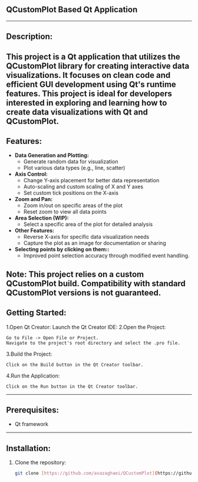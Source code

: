 ## QCustomPlot Based Qt Application
--------------------------



## **Description:**
This project is a Qt application that utilizes the QCustomPlot library for creating interactive data visualizations. It focuses on clean code and efficient GUI development using Qt's runtime features. This project is ideal for developers interested in exploring and learning how to create data visualizations with Qt and QCustomPlot.
--------------------------



## **Features:**

* **Data Generation and Plotting:**
    * Generate random data for visualization
    * Plot various data types (e.g., line, scatter)
* **Axis Control:**
    * Change Y-axis placement for better data representation
    * Auto-scaling and custom scaling of X and Y axes
    * Set custom tick positions on the X-axis
* **Zoom and Pan:**
    * Zoom in/out on specific areas of the plot
    * Reset zoom to view all data points
* **Area Selection (WIP):**
    * Select a specific area of the plot for detailed analysis
* **Other Features:**
    * Reverse X-axis for specific data visualization needs
    * Capture the plot as an image for documentation or sharing
* **Selecting points by clicking on them::**
    * Improved point selection accuracy through modified event handling.
	
**Note:** This project relies on a custom QCustomPlot build. Compatibility with standard QCustomPlot versions is not guaranteed.
--------------------------



## **Getting Started:**
1.Open Qt Creator: Launch the Qt Creator IDE:
2.Open the Project:

    Go to File -> Open File or Project.
    Navigate to the project's root directory and select the .pro file.

3.Build the Project:

    Click on the Build button in the Qt Creator toolbar.

4.Run the Application:

    Click on the Run button in the Qt Creator toolbar.
--------------------------



## **Prerequisites:**
* Qt framework
--------------------------



## **Installation:**

1. Clone the repository:
   ```bash
   git clone [https://github.com/avazaghaei/QCustomPlot](https://github.com/avazaghaei/QCustomPlot.git)
